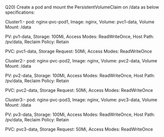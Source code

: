 Q20) Create a pod and mount the PersistentVolumeClaim on /data as below specifications:
     
Cluster1:-
pod: nginx-pvc-pod1, Image: nginx, Volume: pvc1-data, Volume Mount: /data 

PV: pv1-data, Storage: 100Mi, Access Modes: ReadWriteOnce, Host Path: /pv/data, Reclaim Policy: Retain 

PVC: pvc1-data, Storage Request: 50Mi, Access Modes: ReadWriteOnce 
     
Cluster2:-
pod: nginx-pvc-pod2, Image: nginx, Volume: pvc2-data, Volume Mount: /data 

PV: pv2-data, Storage: 100Mi, Access Modes: ReadWriteOnce, Host Path: /pv/data, Reclaim Policy: Retain 

PVC: pvc2-data, Storage Request: 50Mi, Access Modes: ReadWriteOnce 
     
Cluster3:-
pod: nginx-pvc-pod3, Image: nginx, Volume: pvc3-data, Volume Mount: /data 

PV: pv3-data, Storage: 100Mi, Access Modes: ReadWriteOnce, Host Path: /pv/data, Reclaim Policy: Retain 

PVC: pvc3-data, Storage Request: 50Mi, Access Modes: ReadWriteOnce 
